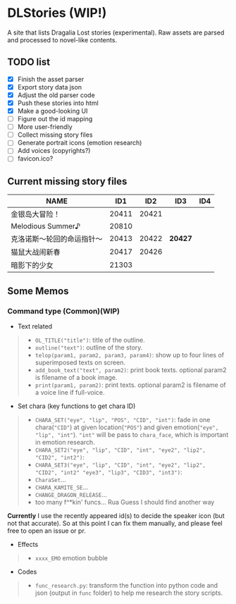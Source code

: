 # DLStories (**WIP!**)
A site that lists Dragalia Lost stories (experimental). Raw assets are parsed and processed to novel-like contents.
## TODO list
- [x] Finish the asset parser
- [x] Export story data json
- [x] Adjust the old parser code
- [x] Push these stories into html
- [x] Make a good-looking UI
- [ ] Figure out the id mapping
- [ ] More user-friendly
- [ ] Collect missing story files
- [ ] Generate portrait icons (emotion research)
- [ ] Add voices (copyrights?)
- [ ] favicon.ico?
## Current missing story files
| NAME | ID1 | ID2 | ID3 | ID4 |
|----------------------------|---|---|---|---|
| 金银岛大冒险！| 20411 | 20421 |   |   |
| Melodious Summer♪ | 20810 |   |   |   |
| 克洛诺斯～轮回的命运指针～ | 20413 | 20422 | **20427** |   |
| 猫鼠大战闹新春 | 20417 | 20426 |   |   |
| 暗影下的少女 | 21303 |   |   |   |
## Some Memos
### Command type (Common)(WIP)
- Text related
>- `OL_TITLE("title")`: title of the outline.
>- `outline("text")`: outline of the story.
>- `telop(param1, param2, param3, param4)`: show up to four lines of superimposed texts on screen.
>- `add_book_text("text", param2)`: print book texts. optional param2 is filename of a book image.
>- `print(param1, param2)`: print texts. optional param2 is filename of a voice line if full-voice.
- Set chara (key functions to get chara ID)
>- `CHARA_SET("eye", "lip", "POS", "CID", "int")`: fade in one chara(`"CID"`) at given location(`"POS"`) and given emotion(`"eye", "lip", "int"`). `"int"` will be pass to `chara_face`, which is important in emotion research.
>- `CHARA_SET2("eye", "lip", "CID", "int", "eye2", "lip2", "CID2", "int2")`:
>- `CHARA_SET3("eye", "lip", "CID", "int", "eye2", "lip2", "CID2", "int2" "eye3", "lip3", "CID3", "int3")`:
>- `CharaSet`...
>- `CHARA_KAMITE_SE`...
>- `CHANGE_DRAGON_RELEASE`...
>- too many f^*kin' funcs... Rua Guess I should find another way

**Currently** I use the recently appeared id(s) to decide the speaker icon (but not that accurate). So at this point I can fix them manually, and please feel free to open an issue or pr.
- Effects
>- `xxxx_EMO` emotion bubble
- Codes
>- `func_research.py`: transform the function into python code and json (output in `func` folder) to help me research the story scripts.